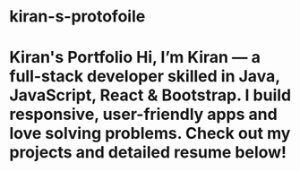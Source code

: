 # kiran-s-protofoile
# Kiran's Portfolio  Hi, I’m Kiran — a full-stack developer skilled in Java, JavaScript, React &amp; Bootstrap.   I build responsive, user-friendly apps and love solving problems.   Check out my projects and detailed resume below!  
